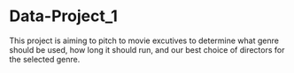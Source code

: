 # Data-Project_1

This project is aiming to pitch to movie excutives to determine what genre should be used, how long it should run, and our best choice of directors for the selected genre.
